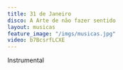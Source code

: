 ```yaml
---
title: 31 de Janeiro
disco: A Arte de não fazer sentido
layout: musicas
feature_image: "/imgs/musicas.jpg"
video: b7BcsrfLCXE
---
```

 Instrumental
